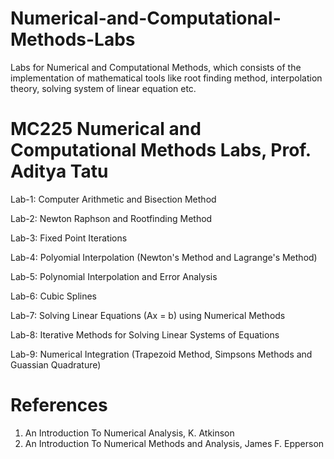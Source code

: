 # Numerical-and-Computational-Methods-Labs
Labs for Numerical and Computational Methods, which consists of the implementation of mathematical tools like root finding method, interpolation theory, solving system of linear equation etc.

# MC225 Numerical and Computational Methods Labs, Prof. Aditya Tatu

Lab-1: Computer Arithmetic and Bisection Method

Lab-2: Newton Raphson and Rootfinding Method

Lab-3: Fixed Point Iterations

Lab-4: Polyomial Interpolation (Newton's Method and Lagrange's Method)

Lab-5: Polynomial Interpolation and Error Analysis

Lab-6: Cubic Splines

Lab-7: Solving Linear Equations (Ax = b) using Numerical Methods

Lab-8: Iterative Methods for Solving Linear Systems of Equations

Lab-9: Numerical Integration (Trapezoid Method, Simpsons Methods and Guassian Quadrature)

# References

1. An Introduction To Numerical Analysis, K. Atkinson
2. An Introduction To Numerical Methods and Analysis, James F. Epperson

